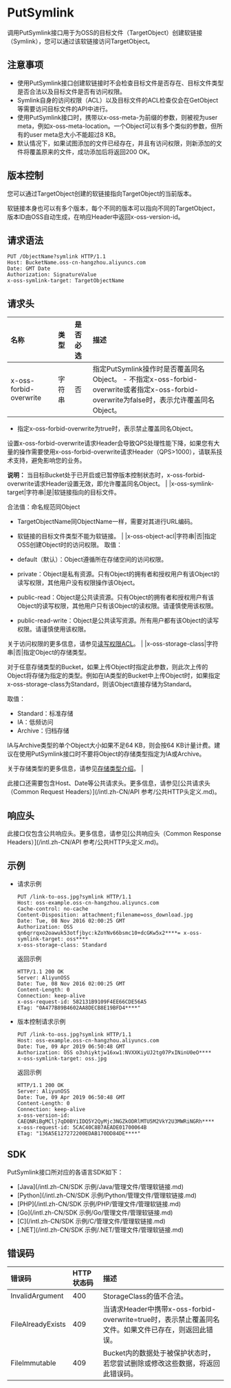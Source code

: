 # PutSymlink

调用PutSymlink接口用于为OSS的目标文件（TargetObject）创建软链接（Symlink），您可以通过该软链接访问TargetObject。

## 注意事项

-   使用PutSymlink接口创建软链接时不会检查目标文件是否存在、目标文件类型是否合法以及目标文件是否有访问权限。
-   Symlink自身的访问权限（ACL）以及目标文件的ACL检查仅会在GetObject等需要访问目标文件的API中进行。
-   使用PutSymlink接口时，携带以x-oss-meta-为前缀的参数，则被视为user meta，例如x-oss-meta-location。一个Object可以有多个类似的参数，但所有的user meta总大小不能超过8 KB。
-   默认情况下，如果试图添加的文件已经存在，并且有访问权限，则新添加的文件将覆盖原来的文件，成功添加后将返回200 OK。

## 版本控制

您可以通过TargetObject创建的软链接指向TargetObject的当前版本。

软链接本身也可以有多个版本，每个不同的版本可以指向不同的TargetObject，版本ID由OSS自动生成，在响应Header中返回x-oss-version-id。

## 请求语法

```
PUT /ObjectName?symlink HTTP/1.1
Host: BucketName.oss-cn-hangzhou.aliyuncs.com
Date: GMT Date
Authorization: SignatureValue
x-oss-symlink-target: TargetObjectName
```

## 请求头

|名称|类型|是否必选|描述|
|:-|:-|:---|:-|
|x-oss-forbid-overwrite|字符串|否|指定PutSymlink操作时是否覆盖同名Object。 -   不指定x-oss-forbid-overwrite或者指定x-oss-forbid-overwrite为false时，表示允许覆盖同名Object。
-   指定x-oss-forbid-overwrite为true时，表示禁止覆盖同名Object。

设置x-oss-forbid-overwrite请求Header会导致QPS处理性能下降，如果您有大量的操作需要使用x-oss-forbid-overwrite请求Header（QPS\>1000），请联系技术支持，避免影响您的业务。

**说明：** 当目标Bucket处于已开启或已暂停版本控制状态时，x-oss-forbid-overwrite请求Header设置无效，即允许覆盖同名Object。 |
|x-oss-symlink-target|字符串|是|软链接指向的目标文件。

合法值：命名规范同Object

-   TargetObjectName同ObjectName一样，需要对其进行URL编码。
-   软链接的目标文件类型不能为软链接。 |
|x-oss-object-acl|字符串|否|指定OSS创建Object时的访问权限。 取值：

-   default（默认）：Object遵循所在存储空间的访问权限。
-   private：Object是私有资源。只有Object的拥有者和授权用户有该Object的读写权限，其他用户没有权限操作该Object。
-   public-read：Object是公共读资源。只有Object的拥有者和授权用户有该Object的读写权限，其他用户只有该Object的读权限。请谨慎使用该权限。
-   public-read-write：Object是公共读写资源。所有用户都有该Object的读写权限。请谨慎使用该权限。

关于访问权限的更多信息，请参见[读写权限ACL](/intl.zh-CN/开发指南/数据安全/访问控制/读写权限ACL.md)。 |
|x-oss-storage-class|字符串|否|指定Object的存储类型。

对于任意存储类型的Bucket，如果上传Object时指定此参数，则此次上传的Object将存储为指定的类型。例如在IA类型的Bucket中上传Object时，如果指定x-oss-storage-class为Standard，则该Object直接存储为Standard。

取值：

-   Standard：标准存储
-   IA：低频访问
-   Archive：归档存储

IA与Archive类型的单个Object大小如果不足64 KB，则会按64 KB计量计费。建议在使用PutSymlink接口时不要将Object的存储类型指定为IA或Archive。

关于存储类型的更多信息，请参见[存储类型介绍](/intl.zh-CN/开发指南/存储类型/存储类型介绍.md)。 |

此接口还需要包含Host、Date等公共请求头。更多信息，请参见[公共请求头（Common Request Headers）](/intl.zh-CN/API 参考/公共HTTP头定义.md)。

## 响应头

此接口仅包含公共响应头。更多信息，请参见[公共响应头（Common Response Headers）](/intl.zh-CN/API 参考/公共HTTP头定义.md)。

## 示例

-   请求示例

    ```
    PUT /link-to-oss.jpg?symlink HTTP/1.1 
    Host: oss-example.oss-cn-hangzhou.aliyuncs.com 
    Cache-control: no-cache 
    Content-Disposition: attachment;filename=oss_download.jpg 
    Date: Tue, 08 Nov 2016 02:00:25 GMT 
    Authorization: OSS qn6qrrqxo2oawuk53otfjbyc:kZoYNv66bsmc10+dcGKw5x2****= x-oss-symlink-target: oss****
    x-oss-storage-class: Standard
    ```

    返回示例

    ```
    HTTP/1.1 200 OK
    Server: AliyunOSS
    Date: Tue, 08 Nov 2016 02:00:25 GMT
    Content-Length: 0
    Connection: keep-alive
    x-oss-request-id: 582131B9109F4EE66CDE56A5
    ETag: "0A477B89B4602AA8DECB8E19BFD4****"
    ```

-   版本控制请求示例

    ```
    PUT /link-to-oss.jpg?symlink HTTP/1.1 
    Host: oss-example.oss-cn-hangzhou.aliyuncs.com 
    Date: Tue, 09 Apr 2019 06:50:48 GMT 
    Authorization: OSS o3shiyktjw16xw1:NVXXKiyUJ2tg07PxINinU0eO****
    x-oss-symlink-target: oss.jpg
    ```

    返回示例

    ```
    HTTP/1.1 200 OK
    Server: AliyunOSS
    Date: Tue, 09 Apr 2019 06:50:48 GMT
    Content-Length: 0
    Connection: keep-alive
    x-oss-version-id: CAEQNRiBgMClj7qD0BYiIDQ5Y2QyMjc3NGZkODRlMTU5M2VkY2U3MWRiNGRh****
    x-oss-request-id: 5CAC40C8B7AEADE01700064B
    ETag: "136A5E127272200EDAB170DD84DE****"
    ```


## SDK

PutSymlink接口所对应的各语言SDK如下：

-   [Java](/intl.zh-CN/SDK 示例/Java/管理文件/管理软链接.md)
-   [Python](/intl.zh-CN/SDK 示例/Python/管理文件/管理软链接.md)
-   [PHP](/intl.zh-CN/SDK 示例/PHP/管理文件/管理软链接.md)
-   [Go](/intl.zh-CN/SDK 示例/Go/管理文件/管理软链接.md)
-   [C](/intl.zh-CN/SDK 示例/C/管理文件/管理软链接.md)
-   [.NET](/intl.zh-CN/SDK 示例/.NET/管理文件/管理软链接.md)

## 错误码

|错误码|HTTP状态码|描述|
|:--|:------|:-|
|InvalidArgument|400|StorageClass的值不合法。|
|FileAlreadyExists|409|当请求Header中携带x-oss-forbid-overwrite=true时，表示禁止覆盖同名文件。如果文件已存在，则返回此错误。|
|FileImmutable|409|Bucket内的数据处于被保护状态时，若您尝试删除或修改这些数据，将返回此错误码。|

